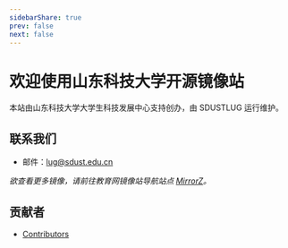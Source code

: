 ```yaml
---
sidebarShare: true
prev: false
next: false
---
```


# 欢迎使用山东科技大学开源镜像站

本站由山东科技大学大学生科技发展中心支持创办，由 SDUSTLUG 运行维护。

## 联系我们

- 邮件：[lug@sdust.edu.cn](mailto:lug@sdust.edu.cn)

*欲查看更多镜像，请前往教育网镜像站导航站点 [MirrorZ](https://mirrorz.org/)。*

## 贡献者

- [Contributors](./contributors.html)
